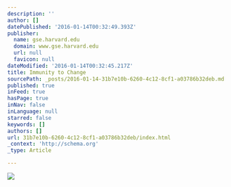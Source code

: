 ```yaml
---
description: ''
author: []
datePublished: '2016-01-14T00:32:49.393Z'
publisher:
  name: gse.harvard.edu
  domain: www.gse.harvard.edu
  url: null
  favicon: null
dateModified: '2016-01-14T00:32:45.217Z'
title: Immunity to Change
sourcePath: _posts/2016-01-14-31b7e10b-6260-4c12-8cf1-a03786b32deb.md
published: true
inFeed: true
hasPage: true
inNav: false
inLanguage: null
starred: false
keywords: []
authors: []
url: 31b7e10b-6260-4c12-8cf1-a03786b32deb/index.html
_context: 'http://schema.org'
_type: Article

---
```

![](https://www.gse.harvard.edu/sites/default/files/banner/770x385-UK-Kegan-Lahey.png)